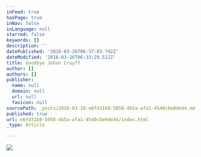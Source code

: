 ```yaml
---
inFeed: true
hasPage: true
inNav: false
inLanguage: null
starred: false
keywords: []
description: ''
datePublished: '2016-03-26T06:37:03.742Z'
dateModified: '2016-03-26T06:33:29.512Z'
title: Goodbye Johan Cruyff
author: []
authors: []
publisher:
  name: null
  domain: null
  url: null
  favicon: null
sourcePath: _posts/2016-03-26-e6fd31b8-5058-4b5a-afa1-4540cbe0ded4.md
published: true
url: e6fd31b8-5058-4b5a-afa1-4540cbe0ded4/index.html
_type: Article

---
```

![](https://the-grid-user-content.s3-us-west-2.amazonaws.com/692a5e4b-7248-4668-a693-03551e6a79e9.jpg)

[][0][][1]



[0]: https://www.facebook.com/hashtag/johancruyff?source=feed_text&story_id=1527384970902371
[1]: https://www.facebook.com/hashtag/totalfootball?source=feed_text&story_id=1527384970902371